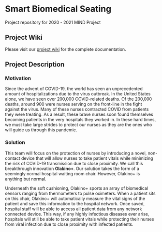 # Smart Biomedical Seating
Project repository for 2020 - 2021 MIND Project

## Project Wiki
Please visit our [project wiki](https://github.com/joshrenzo/mindProject/wiki) for the complete documentation. 

## Project Description
### Motivation
Since the advent of COVID-19, the world has seen an unprecedented amount of hospitalizations due to the virus outbreak. In the United States alone, we have seen over 200,000 COVID-related deaths. Of the 200,000 deaths, around 900 were nurses serving on the front-line in the fight against the virus. Many of these nurses contracted COVID from patients they were treating. As a result, these brave nurses soon found themselves becoming patients in the very hospitals they worked in. In these hard times, we must take large strides to protect our nurses as they are the ones who will guide us through this pandemic.

### Solution
This team will focus on the protection of nurses by introducing a novel, non-contact device that will allow nurses to take patient vitals while minimizing the risk of COVID-19 transmission due to close proximity. We call this breakthrough innovation **Olakino+**. Our solution takes the form of a seemingly normal hospital waiting room chair. However, Olakino+ is anything but normal.

Underneath the soft cushioning, Olakino+ sports an array of biomedical sensors ranging from thermometers to pulse oximeters. When a patient sits on this chair, Olakino+ will automatically measure the vital signs of the patient and save this information to the hospital network. Once saved, hospital staff will be able to access all patient data from any network connected device. This way, if any highly infectious diseases ever arise, hospitals will still be able to take patient vitals while protecting their nurses from viral infection due to close proximity with infected patients.
